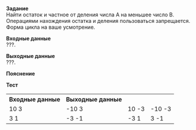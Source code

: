 **Задание**  
Найти остаток и частное от деления числа A на меньшее число B. Операциями нахождения остатка и деления пользоваться запрещается. Форма цикла на ваше усмотрение.  

**Входные данные**  
???.  

**Выходные данные**  
???.  

**Пояснение**  

**Тест**  
<table>
  <tr>
    <th>Входные данные</th>
    <th>Выходные данные</th>
  </tr>
  <tr>
    <td>10 3</td>
    <td>-10 3</td>
    <td>10 -3</td>
    <td>-10 -3</td>
  </tr>
  <tr>
    <td>3 1</td>
    <td>-3 -1</td>
    <td>-3 1</td>
    <td>3 -1</td>
  </tr>
</table>
